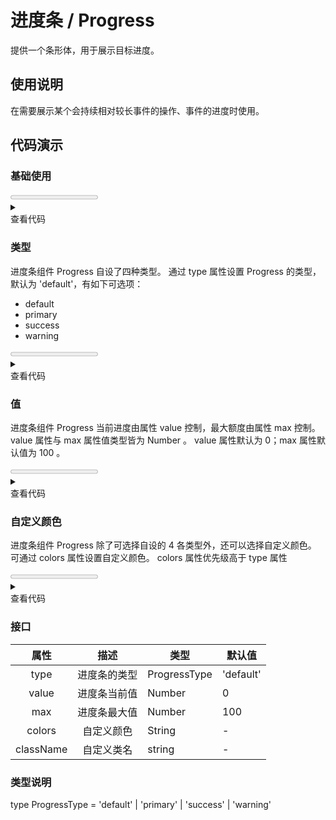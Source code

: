 <main>

# 进度条 / Progress

提供一个条形体，用于展示目标进度。

## 使用说明

<desc>在需要展示某个会持续相对较长事件的操作、事件的进度时使用。</desc>

## 代码演示

### 基础使用

<playground>
<wrapper>

<Progress value={25} max="50" />

</wrapper>

<details>
<summary>
  <div>查看代码</div>
</summary>

```jsx
import { Progress } from 'nei-ui'
() => {
  return <Progress value={25} max="50" />
}
```

</details>
</playground>

### 类型

<desc>进度条组件 Progress 自设了四种类型。</desc>
<desc>通过 type 属性设置 Progress 的类型，默认为 'default'，有如下可选项：</desc>

<ul>
  <li>default</li>
  <li>primary</li>
  <li>success</li>
  <li>warning</li>
</ul>

<playground>
<wrapper>

<Progress value={20} />
<Spacer x={1}>
<Progress type="success" value={60} />
<Spacer x={1}>
<Progress type="warning" value={80} />
<Spacer x={1}>
<Progress type="error" value={100} />

</wrapper>

<details>
<summary>
  <div>查看代码</div>
</summary>

```jsx
import { Progress } from 'nei-ui'
() => {
  return (
    <>
      <Progress value={20} />
      <Progress type="success" value={60} />
      <Progress type="warning" value={80} />
      <Progress type="error" value={100} />
    </>
  )
}
```

</details>
</playground>

### 值

<desc>进度条组件 Progress 当前进度由属性 value 控制，最大额度由属性 max 控制。</desc>
<desc>value 属性与 max 属性值类型皆为 Number 。</desc>
<desc>value 属性默认为 0；max 属性默认值为 100 。</desc>

<playground>
<wrapper>

<Progress value={20} max={40}/>
<Spacer x={1}>
<Progress value={20} max={60}/>

</wrapper>

<details>
<summary>
  <div>查看代码</div>
</summary>

```jsx
import { Progress } from 'nei-ui'
() => {
  <>
    <Progress value={20} max={40} />
    <Progress value={20} max={60} />
  </>
}
```

</details>
</playground>

### 自定义颜色

<desc>进度条组件 Progress 除了可选择自设的 4 各类型外，还可以选择自定义颜色。</desc>
<desc>可通过 colors 属性设置自定义颜色。</desc>
<desc>colors 属性优先级高于 type 属性</desc>

<playground>
<wrapper>

<Progress value={20} max={40} type='success' colors='red'/>
<Spacer x={1}>
<Progress value={20} max={40} colors='grey'/>
<Spacer x={1}>
<Progress value={20} max={40} colors='#bbb'/>
<Spacer x={1}>
<Progress value={20} max={40} colors='rgba(0,0,0,0.7)'/>

</wrapper>

<details>
<summary>
  <div>查看代码</div>
</summary>

```jsx
import { Progress } from 'nei-ui'
() => {
  <>
    <Progress value={20} max={40} type="success" colors="red" />
    <Progress value={20} max={40} colors="grey" />
    <Progress value={20} max={40} colors="#bbb" />
    <Progress value={20} max={40} colors="rgba(0,0,0,0.5)" />
  </>
}
```

</details>
</playground>

### 接口

|   属性    |     描述     | 类型         | 默认值    |
| :-------: | :----------: | ------------ | --------- |
|   type    | 进度条的类型 | ProgressType | 'default' |
|   value   | 进度条当前值 | Number       | 0         |
|    max    | 进度条最大值 | Number       | 100       |
|  colors   |  自定义颜色  | String       | -         |
| className |  自定义类名  | string       | -         |

### 类型说明

<desc>type ProgressType = 'default' | 'primary' | 'success' | 'warning'</desc>

</main>
